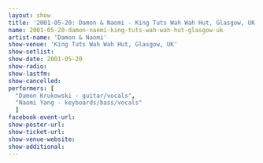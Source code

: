 ```yaml
---
layout: show
title: '2001-05-20: Damon & Naomi - King Tuts Wah Wah Hut, Glasgow, UK'
name: 2001-05-20-damon-naomi-king-tuts-wah-wah-hut-glasgow-uk
artist-name: 'Damon & Naomi'
show-venue: 'King Tuts Wah Wah Hut, Glasgow, UK'
show-setlist: 
show-date: 2001-05-20
show-radio: 
show-lastfm: 
show-cancelled: 
performers: [
  "Damon Krukowski - guitar/vocals",
  "Naomi Yang - keyboards/bass/vocals"
  ]
facebook-event-url: 
show-poster-url: 
show-ticket-url: 
show-venue-website: 
show-additional: 
---
```


